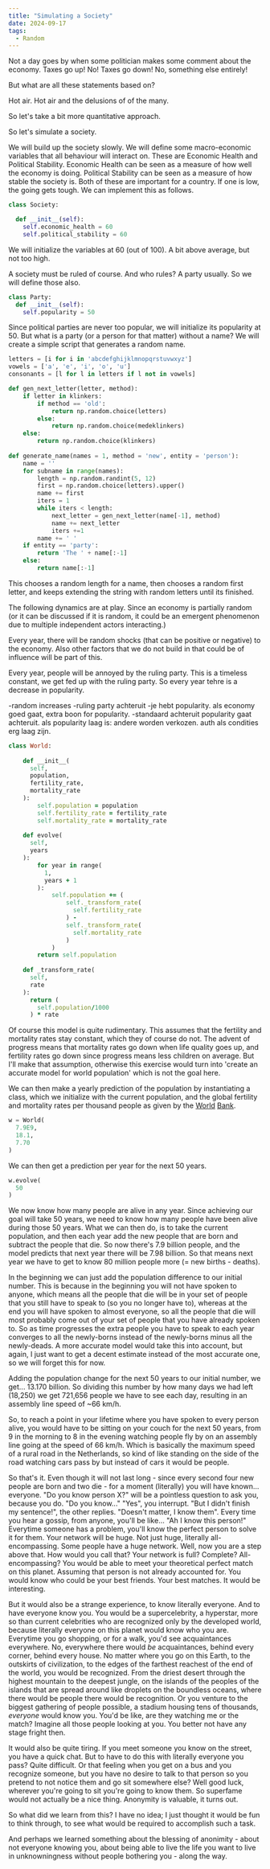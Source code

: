 ```yaml
---
title: "Simulating a Society"
date: 2024-09-17
tags:
  - Random
---
```


Not a day goes by when some politician makes some comment about the economy. Taxes go up! No! Taxes go down! No, something else entirely!

But what are all these statements based on?

Hot air. Hot air and the delusions of of the many. 

So let's take a bit more quantitative approach. 

So let's simulate a society. 

We will build up the society slowly. We will define some macro-economic variables that all behaviour will interact on. These are Economic Health and Political Stability. 
Economic Health can be seen as a measure of how well the economy is doing. Political Stability can be seen as a measure of how stable the society is. Both of these are 
important for a country. If one is low, the going gets tough. We can implement this as follows.

```python
class Society:

  def __init__(self):
    self.economic_health = 60
    self.political_stability = 60
```
We will initialize the variables at 60 (out of 100). A bit above average, but not too high.

A society must be ruled of course. And who rules? A party usually. So we will define those also. 

```python
class Party:
  def __init__(self):
    self.popularity = 50
```
Since political parties are never too popular, we will initialize its popularity at 50. But what is a party (or a person for that matter) without a name? We will create
a simple script that generates a random name. 

```python
letters = [i for i in 'abcdefghijklmnopqrstuvwxyz']
vowels = ['a', 'e', 'i', 'o', 'u']
consonants = [l for l in letters if l not in vowels]

def gen_next_letter(letter, method):
    if letter in klinkers:
        if method == 'old':
            return np.random.choice(letters)
        else:
            return np.random.choice(medeklinkers)
    else:
        return np.random.choice(klinkers)
    
def generate_name(names = 1, method = 'new', entity = 'person'):
    name = ''
    for subname in range(names):
        length = np.random.randint(5, 12)
        first = np.random.choice(letters).upper()
        name += first
        iters = 1
        while iters < length:
            next_letter = gen_next_letter(name[-1], method)
            name += next_letter
            iters +=1 
        name += ' '
    if entity == 'party':
        return 'The ' + name[:-1]
    else:
        return name[:-1] 
```
This chooses a random length for a name, then chooses a random first letter, and keeps extending the string with random letters until its finished. 

The following dynamics are at play. Since an economy is partially random (or it can be discussed if it is random, it could be an emergent phenomenon due to multiple independent actors interacting.)

Every year, there will be random shocks (that can be positive or negative) to the economy. Also other factors that we do not build in that could be of influence will be part of this.

Every year, people will be annoyed by the ruling party. This is a timeless constant, we get fed up with the ruling party. So every year tehre is a decrease in popularity. 

-random increases
-ruling party achteruit
-je hebt popularity. als economy goed gaat, extra boon for 
popularity. 
-standaard achteruit popularity gaat achteruit. 
als popularity laag is: andere worden verkozen. auth als 
condities erg laag zijn.

```ruby
class World:
    
    def __init__(
      self, 
      population, 
      fertility_rate, 
      mortality_rate
    ):
        self.population = population
        self.fertility_rate = fertility_rate
        self.mortality_rate = mortality_rate
        
    def evolve(
      self, 
      years
    ):
        for year in range(
          1, 
          years + 1
        ):
            self.population += (
                self._transform_rate(
                  self.fertility_rate
                ) - 
                self._transform_rate(
                  self.mortality_rate
                )
            )
        return self.population
        
    def _transform_rate(
      self, 
      rate
    ):
      return (
        self.population/1000
      ) * rate
```
Of course this model is quite rudimentary. This assumes that the fertility and mortality rates stay constant, which they of course do not. The advent of progress means that mortality rates go down when life quality goes up, and fertility rates go down since progress means less children on average. But I'll make that assumption, otherwise this exercise would turn into 'create an accurate model for world population' which is not the goal here. 

We can then make a yearly prediction of the population by instantiating a class, which we initialize with the current population, and the global fertility and mortality rates per thousand people as given by the <a href="https://data.worldbank.org/indicator/SP.DYN.CBRT.IN">World</a> <a href="https://data.worldbank.org/indicator/SP.DYN.CDRT.IN">Bank</a>.
```python
w = World(
  7.9E9, 
  18.1, 
  7.70
)
```
We can then get a prediction per year for the next 50 years. 
```python
w.evolve(
  50
)
```
We now know how many people are alive in any year. Since achieving our goal will take 50 years, we need to know how many people have been alive during those 50 years. What we can then do, is to take the current population, and then each year add the new people that are born and subtract the people that die. So now there's 7.9 billion people, and the model predicts that next year there will be 7.98 billion. So that means next year we have to get to know 80 million people more (= new births - deaths). 

In the beginning we can just add the population difference to our initial number. This is because in the beginning you will not have spoken to anyone, which means all the people that die will be in your set of people that you still have to speak to (so you no longer have to), whereas at the end you will have spoken to almost everyone, so all the people that die will most probably come out of your set of people that you have already spoken to. So as time progresses the extra people you have to speak to each year converges to all the newly-borns instead of the newly-borns minus all the newly-deads. A more accurate model would take this into account, but again, I just want to get a decent estimate instead of the most accurate one, so we will forget this for now. 

Adding the population change for the next 50 years to our initial number, we get... 13.170 billion. So dividing this number by how many days we had left (18,250) we get 721,656 people we have to see each day, resulting in an assembly line speed of ~66 km/h. 

So, to reach a point in your lifetime where you have spoken to every person alive, you would have to be sitting on your couch for the next 50 years, from 9 in the morning to 8 in the evening watching people fly by on an assembly line going at the speed of 66 km/h. Which is basically the maximum speed of a rural road in the Netherlands, so kind of like standing on the side of the road watching cars pass by but instead of cars it would be people.

So that's it. Even though it will not last long - since every second four new people are born and two die - for a moment (literally) you will have known... everyone. "Do you know person X?" will be a pointless question to ask you, because you do. "Do you know..." "Yes", you interrupt. "But I didn't finish my sentence!", the other replies. "Doesn't matter, I know them". Every time you hear a gossip, from anyone, you'll be like... "Ah I know this person!" Everytime someone has a problem, you'll know the perfect person to solve it for them. Your network will be huge. Not just huge, literally all-encompassing. Some people have a huge network. Well, now you are a step above that. How would you call that? Your network is full? Complete? All-encompassing? You would be able to meet your theoretical perfect match on this planet. Assuming that person is not already accounted for. You would know who could be your best friends. Your best matches. It would be interesting. 

But it would also be a strange experience, to know literally everyone. And to have everyone know you. You would be a supercelebrity, a hyperstar, more so than current celebrities who are recognized only by the developed world, because literally everyone on this planet would know who you are. Everytime you go shopping, or for a walk, you'd see acquaintances everywhere. No, everywhere there would *be* acquaintances, behind every corner, behind every house. No matter where you go on this Earth, to the outskirts of civilization, to the edges of the farthest reachest of the end of the world, you would be recognized. From the driest desert through the highest mountain to the deepest jungle, on the islands of the peoples of the islands that are spread around like droplets on the boundless oceans, where there would be people there would be recognition. Or you venture to the biggest gathering of people possible, a stadium housing tens of thousands, *everyone* would know you. You'd be like, are they watching me or the match? Imagine all those people looking at you. You better not have any stage fright then. 

It would also be quite tiring. If you meet someone you know on the street, you have a quick chat. But to have to do this with literally everyone you pass? Quite difficult. Or that feeling when you get on a bus and you recognize someone, but you have no desire to talk to that person so you pretend to not notice them and go sit somewhere else? Well good luck, wherever you're going to sit you're going to know them. So superfame would not actually be a nice thing. Anonymity is valuable, it turns out.

So what did we learn from this? I have no idea; I just thought it would be fun to think through, to see what would be required to accomplish such a task. 

And perhaps we learned something about the blessing of anonimity - about not everyone knowing you, about being able to live the life you want to live in unknowningness without people bothering you - along the way.
